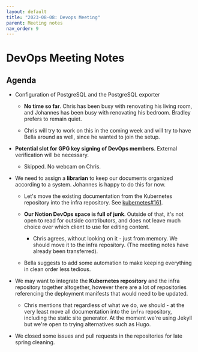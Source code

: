 ```yaml
---
layout: default
title: "2023-08-08: Devops Meeting"
parent: Meeting notes
nav_order: 9
---
```


# DevOps Meeting Notes

## Agenda

- Configuration of PostgreSQL and the PostgreSQL exporter

  - **No time so far**. Chris has been busy with renovating his living room,
    and Johannes has been busy with renovating his bedroom. Bradley prefers to
    remain quiet.

  - Chris will try to work on this in the coming week and will try to have Bella
    around as well, since he wanted to join the setup.

- **Potential slot for GPG key signing of DevOps members**. External
  verification will be necessary.

  - Skipped. No webcam on Chris.

- We need to assign a **librarian** to keep our documents organized according to
  a system. Johannes is happy to do this for now.

  - Let's move the existing documentation from the Kubernetes repository into
    the infra repository. See
    [kubernetes#161](https://github.com/python-discord/kubernetes/issues/161).

  - **Our Notion DevOps space is full of junk**. Outside of that, it's not open
    to read for outside contributors, and does not leave much choice over which
    client to use for editing content.

    - Chris agrees, without looking on it - just from memory. We should move it
      to the infra repository. (The meeting notes have already been
      transferred).

  - Bella suggests to add some automation to make keeping everything in clean
    order less tedious.

- We may want to integrate the **Kubernetes repository** and the infra
  repository together altogether, however there are a lot of repositories
  referencing the deployment manifests that would need to be updated.

  - Chris mentions that regardless of what we do, we should - at the very least
    move all documentation into the `infra` repository, including the static
    site generator. At the moment we're using Jekyll but we're open to trying
    alternatives such as Hugo.

- We closed some issues and pull requests in the repositories for late spring
  cleaning.


<!-- vim: set textwidth=80 sw=2 ts=2 autoindent conceallevel=2: -->
